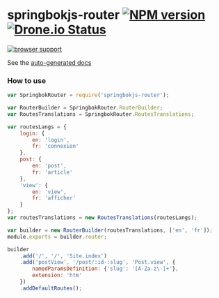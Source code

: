 # springbokjs-router [![NPM version][npm-image]][npm-url] [![Drone.io Status][droneio-image]][droneio-url]

[![browser support](https://ci.testling.com/christophehurpeau/springbokjs-router.png)
](https://ci.testling.com/christophehurpeau/springbokjs-router)

See the [auto-generated docs](http://christophehurpeau.github.io/springbokjs-router/docs/)

### How to use


```js
var SpringbokRouter = require('springbokjs-router');

var RouterBuilder = SpringbokRouter.RouterBuilder;
var RoutesTranslations = SpringbokRouter.RoutesTranslations;

var routesLangs = {
    login: {
        en: 'login',
        fr: 'connexion'
    },
    post: {
        en: 'post',
        fr: 'article'
    },
    'view': {
        en: 'view',
        fr: 'afficher'
    }
};
var routesTranslations = new RoutesTranslations(routesLangs);

var builder = new RouterBuilder(routesTranslations, ['en', 'fr']);
module.exports = builder.router;

builder
    .add('/', '/', 'Site.index')
    .add('postView', '/post/:id-:slug', 'Post.view', {
        namedParamsDefinition: {'slug': '[A-Za-z\-]+'},
        extension: 'htm'
    })
    .addDefaultRoutes();


```


[npm-image]: https://img.shields.io/npm/v/springbokjs-router.svg?style=flat
[npm-url]: https://npmjs.org/package/springbokjs-router
[droneio-image]: https://drone.io/github.com/christophehurpeau/springbokjs-router/status.png
[droneio-url]: https://drone.io/github.com/christophehurpeau/springbokjs-router/latest
